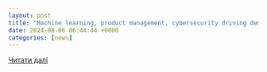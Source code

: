 ```yaml
---
layout: post
title: "Machine learning, product management, cybersecurity driving demand for high-paying jobs: foundit"
date: 2024-08-06 06:44:44 +0000
categories: [news]
---
```


[Читати далі](https://m.economictimes.com/jobs/hr-policies-trends/machine-learning-product-management-cybersecurity-driving-demand-for-high-paying-jobs-foundit/articleshow/112307937.cms)
